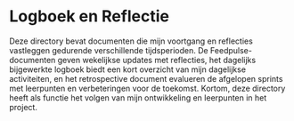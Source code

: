 # Logboek en Reflectie
Deze directory bevat documenten die mijn voortgang en reflecties vastleggen gedurende verschillende tijdsperioden. De Feedpulse-documenten geven wekelijkse updates met reflecties, het dagelijks bijgewerkte logboek biedt een kort overzicht van mijn dagelijkse activiteiten, en het retrospective document evalueren de afgelopen sprints met leerpunten en verbeteringen voor de toekomst. Kortom, deze directory heeft als functie het volgen van mijn ontwikkeling en leerpunten in het project.
